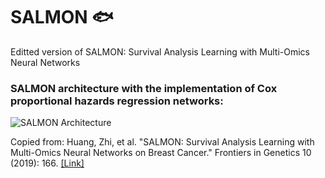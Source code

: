 # SALMON 🐟
Editted version of SALMON: Survival Analysis Learning with Multi-Omics Neural Networks

### SALMON architecture with the implementation of Cox proportional hazards regression networks:
![SALMON Architecture](figures/Figure1.png)

Copied from:
Huang, Zhi, et al. "SALMON: Survival Analysis Learning with Multi-Omics Neural Networks on Breast Cancer." Frontiers in Genetics 10 (2019): 166. [[Link]](https://www.frontiersin.org/articles/10.3389/fgene.2019.00166/abstract)
